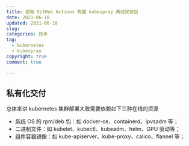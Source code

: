 ```yaml
---
title: 使用 GitHub Actions 构建 kubespray 离线安装包
date: 2021-06-10
updated: 2021-06-10
slug:
categories: 技术
tag:
  - kubernetes
  - kubespray
copyright: true
comment: true

---
```


## 私有化交付

总体来讲 kubernetes 集群部署大致需要依赖如下三种在线的资源

- 系统 OS 的 rpm/deb 包：如 docker-ce、containerd、ipvsadm 等；
- 二进制文件：如 kubelet、kubectl、kubeadm、helm、GPU 驱动等；
- 组件容器镜像：如 kube-apiserver、kube-proxy、calico、flannel 等；


